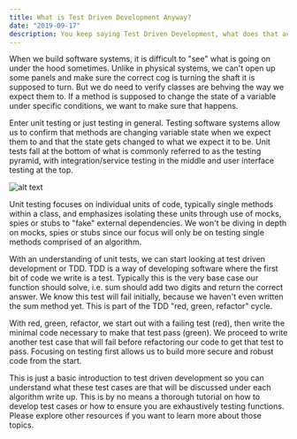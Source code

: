 ```yaml
---
title: What is Test Driven Development Anyway?
date: "2019-09-17"
description: You keep saying Test Driven Development, what does that actually mean? Why should you develop software that way? 
---
```


When we build software systems, it is difficult to "see" what is going on under the hood sometimes. Unlike in physical systems, we can't open up some panels and make sure the correct cog is turning the shaft it is supposed to turn. But we do need to verify classes are behving the way we expect them to. If a method is supposed to change the state of a variable under specific conditions, we want to make sure that happens.

Enter unit testing or just testing in general. Testing software systems allow us to confirm that methods are changing variable state when we expect them to and that the state gets changed to what we expect it to be. Unit tests fall at the bottom of what is commonly referred to as the testing pyramid, with integration/service testing in the middle and user interface testing at the top.

![alt text](/testPyramid.png "Test pyramid")

Unit testing focuses on individual units of code, typically single methods within a class, and emphasizes isolating these units through use of mocks, spies or stubs to "fake" external dependencies. We won't be diving in depth on mocks, spies or stubs since our focus will only be on testing single methods comprised of an algorithm.

With an understanding of unit tests, we can start looking at test driven development or TDD. TDD is a way of developing software where the first bit of code we write is a test. Typically this is the very base case our function should solve, i.e. sum should add two digits and return the correct answer. We know this test will fail initially, because we haven't even written the sum method yet. This is part of the TDD "red, green, refactor" cycle.

With red, green, refactor, we start out with a failing test (red), then write the minimal code necessary to make that test pass (green). We proceed to write another test case that will fail before refactoring our code to get that test to pass. Focusing on testing first allows us to build more secure and robust code from the start.

This is just a basic introduction to test driven development so you can understand what these test cases are that will be discussed under each algorithm write up. This is by no means a thorough tutorial on how to develop test cases or how to ensure you are exhaustively testing functions. Please explore other resources if you want to learn more about those topics.